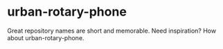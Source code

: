 # urban-rotary-phone
Great repository names are short and memorable. Need inspiration? How about urban-rotary-phone.
